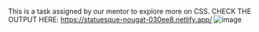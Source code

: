 This is a task assigned by our mentor to explore more on CSS.
CHECK THE OUTPUT HERE:
https://statuesque-nougat-030ee8.netlify.app/
![image](https://user-images.githubusercontent.com/112110461/195507109-316692c7-178c-4d7a-ad15-56b96486d917.png)

